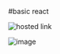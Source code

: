 #basic react 

![hosted link](https://trishadas13.github.io/basic-react-first-day/)

![image](https://github.com/trishaDas13/react-first-day/assets/126088849/a6d7f560-9c07-4b6e-8808-15e356bb8f6c)
